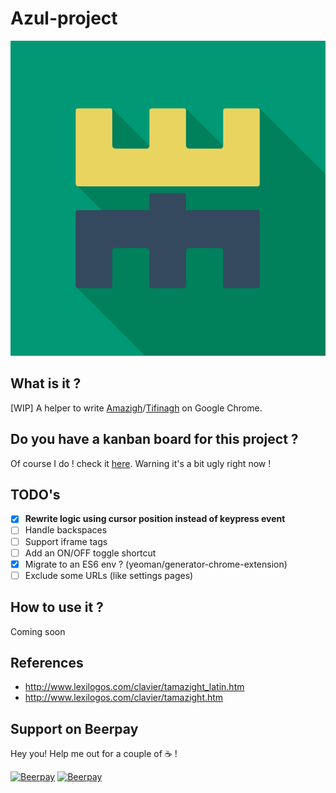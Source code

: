 # Azul-project
![Logo](icon.png)

## What is it ? 
[WIP] A helper to write [Amazigh](https://en.wikipedia.org/wiki/Berbers)/[Tifinagh](https://fr.wikipedia.org/wiki/Tifinagh) on Google Chrome.

## Do you have a kanban board for this project ?
Of course I do ! check it [here](https://trello.com/b/qPCjmttu/azul-project). Warning it's a bit ugly right now !

## TODO's
- [x] **Rewrite logic using cursor position instead of keypress event**
- [ ] Handle backspaces
- [ ] Support iframe tags
- [ ] Add an ON/OFF toggle shortcut
- [x] Migrate to an ES6 env ? (yeoman/generator-chrome-extension)
- [ ] Exclude some URLs (like settings pages)

## How to use it ? 
Coming soon

## References
 - http://www.lexilogos.com/clavier/tamazight_latin.htm
 - http://www.lexilogos.com/clavier/tamazight.htm

## Support on Beerpay
Hey you! Help me out for a couple of :coffee: !

[![Beerpay](https://beerpay.io/sangimed/azul-project/badge.svg?style=beer-square)](https://beerpay.io/sangimed/azul-project)  [![Beerpay](https://beerpay.io/sangimed/azul-project/make-wish.svg?style=flat-square)](https://beerpay.io/sangimed/azul-project?focus=wish)
